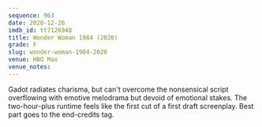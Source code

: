 ```yaml
---
sequence: 963
date: 2020-12-26
imdb_id: tt7126948
title: Wonder Woman 1984 (2020)
grade: F
slug: wonder-woman-1984-2020
venue: HBO Max
venue_notes:
---
```


Gadot radiates charisma, but can't overcome the nonsensical script overflowing with emotive melodrama but devoid of emotional stakes. The two-hour-plus runtime feels like the first cut of a first draft screenplay. Best part goes to the end-credits tag.

